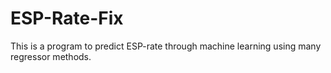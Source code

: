 # ESP-Rate-Fix
This is a program to predict ESP-rate through machine learning using many regressor methods.
